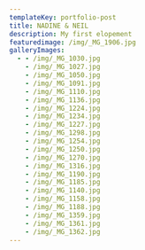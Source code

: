 ```yaml
---
templateKey: portfolio-post
title: NADINE & NEIL
description: My first elopement
featuredimage: /img/_MG_1906.jpg
galleryImages:
  - - /img/_MG_1030.jpg
    - /img/_MG_1027.jpg
    - /img/_MG_1050.jpg
    - /img/_MG_1091.jpg
    - /img/_MG_1110.jpg
    - /img/_MG_1136.jpg
    - /img/_MG_1224.jpg
    - /img/_MG_1234.jpg
    - /img/_MG_1227.jpg
    - /img/_MG_1298.jpg
    - /img/_MG_1254.jpg
    - /img/_MG_1250.jpg
    - /img/_MG_1270.jpg
    - /img/_MG_1316.jpg
    - /img/_MG_1190.jpg
    - /img/_MG_1185.jpg
    - /img/_MG_1140.jpg
    - /img/_MG_1158.jpg
    - /img/_MG_1188.jpg
    - /img/_MG_1359.jpg
    - /img/_MG_1361.jpg
    - /img/_MG_1362.jpg
---
```


